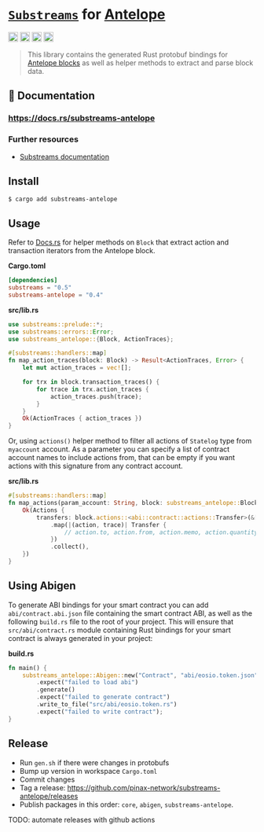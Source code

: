 # [`Substreams`](https://substreams.streamingfast.io/) for [**Antelope**](http://antelope.io/)

[<img alt="github" src="https://img.shields.io/badge/Github-substreams.antelope-8da0cb?style=for-the-badge&logo=github" height="20">](https://github.com/pinax-network/substreams-antelope)
[<img alt="crates.io" src="https://img.shields.io/crates/v/substreams-antelope.svg?style=for-the-badge&color=fc8d62&logo=rust" height="20">](https://crates.io/crates/substreams-antelope)
[<img alt="docs.rs" src="https://img.shields.io/badge/docs.rs-substreams.antelope-66c2a5?style=for-the-badge&labelColor=555555&logo=docs.rs" height="20">](https://docs.rs/substreams-antelope)
[<img alt="GitHub Workflow Status" src="https://img.shields.io/github/actions/workflow/status/pinax-network/substreams-antelope/ci.yml?branch=develop&style=for-the-badge" height="20">](https://github.com/pinax-network/substreams-antelope/actions?query=branch%3Adevelop)

> This library contains the generated Rust protobuf bindings for [Antelope blocks](https://github.com/pinax-network/firehose-antelope/blob/develop/proto/sf/antelope/type/v1/type.proto) as well as helper methods to extract and parse block data.

## 📖 Documentation

### https://docs.rs/substreams-antelope

### Further resources

- [Substreams documentation](https://substreams.streamingfast.io)


## Install

```
$ cargo add substreams-antelope
```

## Usage

Refer to [Docs.rs](https://docs.rs/substreams-antelope/latest/substreams_antelope/struct.Block.html#implementations) for helper methods on `Block` that extract action and transaction iterators from the Antelope block.

**Cargo.toml**

```toml
[dependencies]
substreams = "0.5"
substreams-antelope = "0.4"
```

**src/lib.rs**

```rust
use substreams::prelude::*;
use substreams::errors::Error;
use substreams_antelope::{Block, ActionTraces};

#[substreams::handlers::map]
fn map_action_traces(block: Block) -> Result<ActionTraces, Error> {
    let mut action_traces = vec![];

    for trx in block.transaction_traces() {
        for trace in trx.action_traces {
            action_traces.push(trace);
        }
    }
    Ok(ActionTraces { action_traces })
}
```

Or, using `actions()` helper method to filter all actions of `Statelog` type from `myaccount` account. As a parameter you can specify a list of contract account names to include actions from, that can be empty if you want actions with this signature from any contract account.

**src/lib.rs**

```rust
#[substreams::handlers::map]
fn map_actions(param_account: String, block: substreams_antelope::Block) -> Result<Actions, substreams::errors::Error> {
    Ok(Actions {
        transfers: block.actions::<abi::contract::actions::Transfer>(&["eosio.token"])
            .map(|(action, trace)| Transfer {
                // action.to, action.from, action.memo, action.quantity are available here.
            })
            .collect(),
    })
}
```


## Using Abigen
To generate ABI bindings for your smart contract you can add `abi/contract.abi.json` file containing the smart contract ABI, as well as the following `build.rs` file to the root of your project. This will ensure that `src/abi/contract.rs` module containing Rust bindings for your smart contract is always generated in your project:

**build.rs**

```rust
fn main() {
    substreams_antelope::Abigen::new("Contract", "abi/eosio.token.json")
        .expect("failed to load abi")
        .generate()
        .expect("failed to generate contract")
        .write_to_file("src/abi/eosio.token.rs")
        .expect("failed to write contract");
}
```

## Release
- Run `gen.sh` if there were changes in protobufs
- Bump up version in workspace `Cargo.toml`
- Commit changes
- Tag a release: https://github.com/pinax-network/substreams-antelope/releases
- Publish packages in this order: `core`, `abigen`, `substreams-antelope`.

TODO: automate releases with github actions